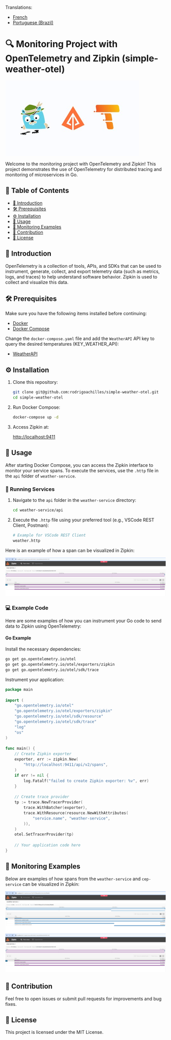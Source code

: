 Translations:

* [French](README_fr.md)
* [Portuguese (Brazil)](README_pt_br.md)

# 🔍 Monitoring Project with OpenTelemetry and Zipkin (simple-weather-otel)

![Project Logo](assets/open-telemetry-zipkin.jpeg)

Welcome to the monitoring project with OpenTelemetry and Zipkin! This project demonstrates the use of OpenTelemetry for distributed tracing and monitoring of microservices in Go.

## 📑&nbsp;Table of Contents

- [📖 Introduction](#introduction)
- [🛠 Prerequisites](#prerequisites)
- [⚙️ Installation](#installation)
- [🚀 Usage](#usage)
- [🔎 Monitoring Examples](#monitoring-examples)
- [🤝 Contribution](#contribution)
- [📜 License](#license)

## 📖&nbsp;Introduction

OpenTelemetry is a collection of tools, APIs, and SDKs that can be used to instrument, generate, collect, and export telemetry data (such as metrics, logs, and traces) to help understand software behavior. Zipkin is used to collect and visualize this data.

## 🛠&nbsp;Prerequisites

Make sure you have the following items installed before continuing:

- [Docker](https://www.docker.com/get-started)
- [Docker Compose](https://docs.docker.com/compose/install/)

Change the `docker-compose.yaml` file and add the `WeatherAPI` API key to query the desired temperatures (KEY_WEATHER_API):

- [WeatherAPI](https://www.weatherapi.com/)

## ⚙️&nbsp;Installation

1. Clone this repository:

    ```sh
    git clone git@github.com:rodrigoachilles/simple-weather-otel.git
    cd simple-weather-otel
    ```

2. Run Docker Compose:

    ```sh
    docker-compose up -d
    ```

3. Access Zipkin at:

   [http://localhost:9411](http://localhost:9411)

## 🚀&nbsp;Usage

After starting Docker Compose, you can access the Zipkin interface to monitor your service spans. To execute the services, use the `.http` file in the `api` folder of `weather-service`.

### 🔧&nbsp;Running Services

1. Navigate to the `api` folder in the `weather-service` directory:

    ```sh
    cd weather-service/api
    ```

2. Execute the `.http` file using your preferred tool (e.g., VSCode REST Client, Postman):

    ```sh
    # Example for VSCode REST Client
    weather.http
    ```

Here is an example of how a span can be visualized in Zipkin:

![Zipkin Span Example](assets/cep-service-spans.png)

### 💻&nbsp;Example Code

Here are some examples of how you can instrument your Go code to send data to Zipkin using OpenTelemetry:

#### Go Example

Install the necessary dependencies:

```sh
go get go.opentelemetry.io/otel
go get go.opentelemetry.io/otel/exporters/zipkin
go get go.opentelemetry.io/otel/sdk/trace
```

Instrument your application:

```go
package main

import (
	"go.opentelemetry.io/otel"
	"go.opentelemetry.io/otel/exporters/zipkin"
	"go.opentelemetry.io/otel/sdk/resource"
	"go.opentelemetry.io/otel/sdk/trace"
	"log"
	"os"
)

func main() {
	// Create Zipkin exporter
	exporter, err := zipkin.New(
		"http://localhost:9411/api/v2/spans",
	)
	if err != nil {
		log.Fatalf("failed to create Zipkin exporter: %v", err)
	}

	// Create trace provider
	tp := trace.NewTracerProvider(
		trace.WithBatcher(exporter),
		trace.WithResource(resource.NewWithAttributes(
			"service.name", "weather-service",
		)),
	)
	otel.SetTracerProvider(tp)

	// Your application code here
}
```

## 🔎&nbsp;Monitoring Examples

Below are examples of how spans from the `weather-service` and `cep-service` can be visualized in Zipkin:

![Weather Service Span](assets/weather-service-spans.png)
![CEP Service Span](assets/cep-service-spans.png)

## 🤝&nbsp;Contribution

Feel free to open issues or submit pull requests for improvements and bug fixes.

## 📜&nbsp;License

This project is licensed under the MIT License.
